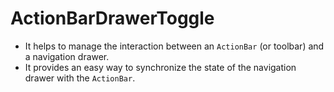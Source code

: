 # ActionBarDrawerToggle
- It helps to manage the interaction between an `ActionBar` (or toolbar) and a navigation drawer.
- It provides an easy way to synchronize the state of the navigation drawer with the `ActionBar`.
